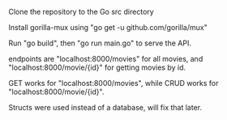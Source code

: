 Clone the repository to the Go src directory

Install gorilla-mux using "go get -u github.com/gorilla/mux"

Run "go build", then "go run main.go" to serve the API.

endpoints are "localhost:8000/movies" for all movies, and "localhost:8000/movie/{id}" for getting movies by id.

GET works for "localhost:8000/movies", while CRUD works for "localhost:8000/movie/{id}".

Structs were used instead of a database, will fix that later.
